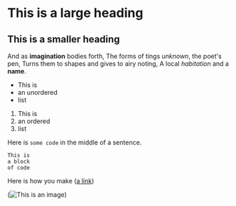 # This is a large heading

## This is a smaller heading

And as **imagination** bodies forth,
The forms of tings *unknown*, the poet's pen,
Turns them to shapes and gives to airy noting,
A local *habitation* and a **name**.

- This is
- an unordered
- list

1. This is
2. an ordered
3. list

Here is `some code` in the middle of a sentence.

```
This is
a block
of code
```

Here is how you make ([a link](http://jhu.edu))

(![This is an image](https://jhu.edu))




